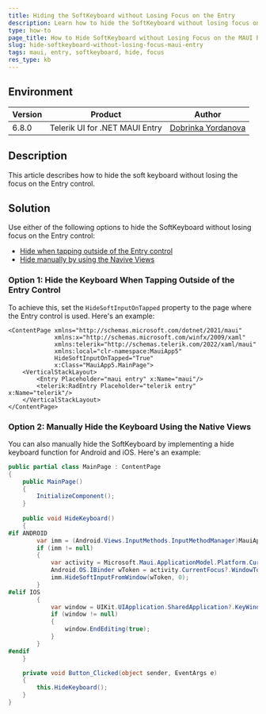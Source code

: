 ```yaml
---
title: Hiding the SoftKeyboard without Losing Focus on the Entry
description: Learn how to hide the SoftKeyboard without losing focus on the Entry control in MAUI.
type: how-to
page_title: How to Hide SoftKeyboard without Losing Focus on the MAUI Entry
slug: hide-softkeyboard-without-losing-focus-maui-entry
tags: maui, entry, softkeyboard, hide, focus
res_type: kb
---
```

## Environment

| Version | Product | Author | 
| --- | --- | ---- | 
| 6.8.0 | Telerik UI for .NET MAUI Entry| [Dobrinka Yordanova](https://www.telerik.com/blogs/author/dobrinka-yordanova)| 

## Description

This article describes how to hide the soft keyboard without losing the focus on the Entry control.

## Solution

Use either of the following options to hide the SoftKeyboard without losing focus on the Entry control:

* [Hide when tapping outside of the Entry control](#option-1:-hide-the-keyboard-when-tapping-outside-of-the-entry-control)
* [Hide manually by using the Navive Views](#option-2:-manually-hide-the-keyboard-using-the-native-views)

### Option 1: Hide the Keyboard When Tapping Outside of the Entry Control

To achieve this, set the `HideSoftInputOnTapped` property to the page where the Entry control is used. Here's an example:

```XAML
<ContentPage xmlns="http://schemas.microsoft.com/dotnet/2021/maui"
             xmlns:x="http://schemas.microsoft.com/winfx/2009/xaml"
             xmlns:telerik="http://schemas.telerik.com/2022/xaml/maui"
             xmlns:local="clr-namespace:MauiApp5"
             HideSoftInputOnTapped="True"
             x:Class="MauiApp5.MainPage">
    <VerticalStackLayout>
        <Entry Placeholder="maui entry" x:Name="maui"/>
        <telerik:RadEntry Placeholder="telerik entry" x:Name="telerik"/>
    </VerticalStackLayout>
</ContentPage>
```

### Option 2: Manually Hide the Keyboard Using the Native Views

You can also manually hide the SoftKeyboard by implementing a hide keyboard function for Android and iOS. Here's an example:

```C#
public partial class MainPage : ContentPage
{
    public MainPage()
    {
        InitializeComponent();
    }
    
    public void HideKeyboard()
    {
#if ANDROID
        var imm = (Android.Views.InputMethods.InputMethodManager)MauiApplication.Current.GetSystemService(Android.Content.Context.InputMethodService);
        if (imm != null)
        {
            var activity = Microsoft.Maui.ApplicationModel.Platform.CurrentActivity;
            Android.OS.IBinder wToken = activity.CurrentFocus?.WindowToken;
            imm.HideSoftInputFromWindow(wToken, 0);
        }
#elif IOS
        {
            var window = UIKit.UIApplication.SharedApplication?.KeyWindow;
            if (window != null)
            {
                window.EndEditing(true);
            }
        }
#endif
    }

    private void Button_Clicked(object sender, EventArgs e)
    {
        this.HideKeyboard();
    }
}
```
